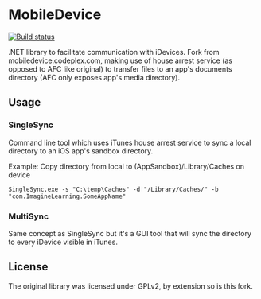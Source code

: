 # MobileDevice

[![Build status](https://ci.appveyor.com/api/projects/status?id=xber12ij1cnq90nm)](https://ci.appveyor.com/project/imaginelearning-public-mobiledevice)

.NET library to facilitate communication with iDevices. Fork from mobiledevice.codeplex.com, making use of house arrest service (as opposed to AFC like original) to transfer files to an app's documents directory (AFC only exposes app's media directory).

## Usage

### SingleSync

Command line tool which uses iTunes house arrest service to sync a local directory to an iOS app's sandbox directory.

Example: Copy directory from local to (AppSandbox)/Library/Caches on device

	SingleSync.exe -s "C:\temp\Caches" -d "/Library/Caches/" -b "com.ImagineLearning.SomeAppName"

### MultiSync

Same concept as SingleSync but it's a GUI tool that will sync the directory to every iDevice visible in iTunes.

## License

The original library was licensed under GPLv2, by extension so is this fork.
